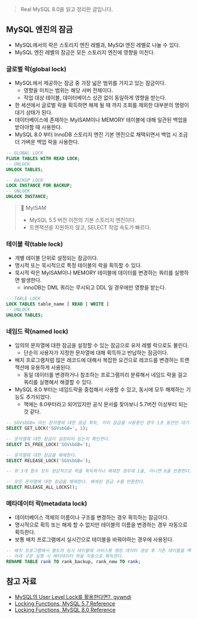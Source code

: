> Real MySQL 8.0을 읽고 정리한 글입니다.
> 

## MySQL 엔진의 잠금

- MySQL에서의 락은 스토리지 엔진 레벨과, MySQl 엔진 레벨로 나눌 수 있다.
- MySQL 엔진 레벨의 잠금은 모든 스토리지 엔진에 영향을 미친다.

### 글로벌 락(global lock)

- MySQL에서 제공하는 잠금 중 가장 넓은 범위를 가지고 있는 잠금이다.
    - 영향을 미치는 범위는 해당 서버 전체이다.
    - 작업 대상 테이블, 데이터베이스 상관 없이 동일하게 영향을 받는다.
- 한 세션에서 글로벌 락을 획득하면 해제 될 때 까지 조회를 제외한 대부분의 명령이 대기 상태가 된다.
- 데이터베이스에 존재하는 MyISAM이나 MEMORY 테이블에 대해 일관된 백업을 받아야할 때 사용한다.
- MySQL 8.0 부터 InnoDB 스토리지 엔진 기본 엔진으로 채택되면서 백업 시 조금 더 가벼운 백업 락을 사용한다.

```sql
-- GLOBAL LOCK
FLUSH TABLES WITH READ LOCK;
-- UNLOCK
UNLOCK TABLES;

-- BACKUP LOCK
LOCK INSTANCE FOR BACKUP;
-- UNLOCK
UNLOCK INSTANCE;
```

> 📌 MyISAM
> 
> - MySQL 5.5 버전 이전의 기본 스토리지 엔진이다.
> - 트랜잭션을 지원하지 않고, SELECT 작업 속도가 빠르다.

### 테이블 락(table lock)

- 개별 테이블 단위로 설정되는 잠금이다.
- 명시적 또는 묵시적으로 특정 테이블의 락을 획득할 수 있다.
- 묵시적 락은 MyISAM이나 MEMORY 테이블에 데이터를 변경하는 쿼리를 실행하면 발생한다.
    - innoDB는 DML 쿼리는 무시되고 DDL 일 경우에만 영향을 받는다.

```sql
-- TABLE LOCK
LOCK TABLES table_name [ READ | WRITE ]
-- UNLOCK
UNLOCK TABLES;
```

### 네임드 락(named lock)

- 임의의 문자열에 대한 잠금을 설정할 수 있는 잠금으로 유저 레벨 락으로도 불린다.
    - 단순히 사용자가 지정한 문자열에 대해 획득하고 반납하는 잠금이다.
- 배치 프로그램처럼 많은 레코드에 대해서 복잡한 요건으로 레코드를 변경하는 트랜잭션에 유용하게 사용된다.
    - 동일 데이터를 변경하거나 참조하는 프로그램끼리 분류해서 네임드 락을 걸고 쿼리를 실행해서 해결할 수 있다.
- MySQL 8.0 부터는 네임드락을 중첩해서 사용할 수 있고, 동시에 모두 해제하는 기능도 추가되었다.
    - 책에는 8.0부터라고 되어있지만 공식 문서를 찾아보니 5.7버전 이상부터 되는 것 같다.

```sql
-- SGVsbG8= 라는 문자열에 대한 잠금 획득, 이미 잠금을 사용중인 경우 1초 동안만 대기
SELECT GET_LOCK('SGVsbG8=', 1);

-- 문자열에 대한 잠금이 설정되어 있는지 확인한다.
SELECT IS_FREE_LOCK('SGVsbG8=');

-- 문자열에 대한 잠금을 해제한다.
SELECT RELEASE_LOCK('SGVsbG8=');

-- 위 3개 함수 모두 정상적으로 락을 획득하거나 해제한 경우에 1을, 아니면 0을 반환한다.

-- 모든 문자열에 대한 잠금을 해제한다. 해제된 잠금 수를 반환한다.
SELECT RELEASE_ALL_LOCKS();
```

### 메타데이터 락(metadata lock)

- 데이터베이스 객체의 이름이나 구조를 변경하는 경우 획득하는 잠금이다.
- 명시적으로 획득 또는 해제 할 수 없지만 테이블의 이름을 변경하는 경우 자동으로 획득한다.
- 보통 배치 프로그램에서 실시간으로 테이블을 바꿔야하는 경우에 사용된다.

```sql
-- 배치 프로그램에서 별도의 임시 테이블에 서비스용 랭킹 데이터 생성 후 기존 테이블을 백업하는 경우
-- 아래 구문 실행 시 메타데이터 락을 자동으로 획득한다.
RENAME TABLE rank TO rank_backup, rank_new TO rank;
```

## 참고 자료

- [MySQL의 User Level Lock를 활용한다면?, gywndi](https://gywn.net/2013/12/mysql-user-level-lock/)
- [Locking Functions, MySQL 5.7 Reference](https://dev.mysql.com/doc/refman/5.7/en/locking-functions.html#function_release-all-locks)
- [Locking Functions, MySQL 8.0 Reference](https://dev.mysql.com/doc/refman/8.0/en/locking-functions.html#function_release-all-locks)